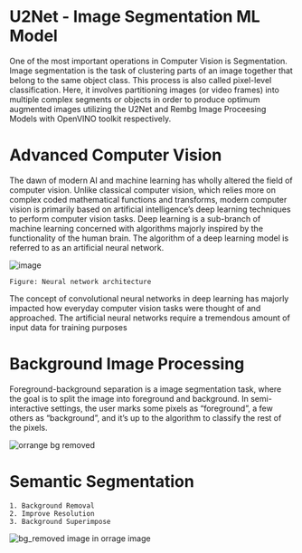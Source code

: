 # U2Net - Image Segmentation ML Model 

One of the most important operations in Computer Vision is Segmentation. Image segmentation is the task of clustering parts of an image together that belong to the same object class. This process is also called pixel-level classification. Here, it involves partitioning images (or video frames) into multiple complex segments or objects in order to produce optimum augmented images utilizing the U2Net and Rembg Image Proceesing Models with OpenVINO toolkit respectively.

# Advanced Computer Vision 

The dawn of modern AI and machine learning has wholly altered the field of computer vision. Unlike classical computer vision, which relies more on complex coded mathematical functions and transforms, modern computer vision is primarily based on artificial intelligence’s deep learning techniques to perform computer vision tasks. Deep learning is a sub-branch of machine learning concerned with algorithms majorly inspired by the functionality of the human brain. The algorithm of a deep learning model is referred to as an artificial neural network. 

![image](https://www.extremetech.com/wp-content/uploads/2015/07/NeuralNetwork-652x382.png)

    Figure: Neural network architecture

The concept of convolutional neural networks in deep learning has majorly impacted how everyday computer vision tasks were thought of and approached. The artificial neural networks require a tremendous amount of input data for training purposes

# Background Image Processing 

Foreground-background separation is a image segmentation task, where the goal is to split the image into foreground and background. In semi-interactive settings, the user marks some pixels as “foreground”, a few others as “background”, and it’s up to the algorithm to classify the rest of the pixels.

![orrange bg removed](https://user-images.githubusercontent.com/67471222/184496439-1623474f-8c6e-4904-9d5c-2e403810b097.png)

# Semantic Segmentation 


    1. Background Removal
    2. Improve Resolution 
    3. Background Superimpose

![bg_removed image in orrage image](https://user-images.githubusercontent.com/67471222/184496702-a99f35df-2e98-42f5-8e1b-ee29b77da38f.png)

